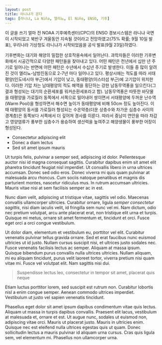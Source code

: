 ```yaml
---
layout: post
title: 라니냐가 온다
tags: [라니냐, La Niña, 엘리뇨, El Niño, ENSO, 기후]
---
```

이 글을 쓰기 얼마 전 NOAA 기후예측센터(CPC)의 ENSO 경보시스템은 라니냐 국면이 시작되었고 북반구 겨울동안 지속될 것이라고 전망하였고(75% 확률; 9월 10일 발표), 우리나라 기상청도 라니냐가 시작되었음을 공식 발표(9월 23일)하였다.

기후변화는 대기와 해양의 밀접한 상호작용속에서 일어난다. 과학자들은 이러한 기후변화에서 시공간적으로 다양한 패턴들을 찾아내고 있다. 어떤 패턴은 천년에서 십만 년 주기로 일어나는 반면에 어떤 패턴은 수년에서 수십년 주기로 발생한다. 이들 중 많이 알려진 것이 엘리뇨-남방진동으로 2-7년 마다 일어나고 있다. 평상시에는 적도를 따라 서태평양(인도네시아 부근)에서 기압이 낮고, 동태평양(이스터섬 부근)에 고기압이 위치한다. 이러한 기압 차는 남태평양의 적도 해역을 횡단하는 강한 남동무역풍을 일으킨다(그 결과 형성되는 대기의 순환세포를 워커순환세포라고 함). 남동무역풍은 따뜻한 바닷물을 태평양을 가로질러 동쪽에서 서쪽으로 밀어내어 쌍이면서 서태평양에 두꺼운 난수역(Warm Pool)을 형성하면서 해수면 높이가 동태평양에 비해 50cm 정도 높아진다. 이 때 태평양의 동서를 가로질러 형성되는 수온약층(더운 상층수와 차가운 심층수 사이의 경계층)은 동쪽보다 서쪽에서 더 깊어져 경사를 이룬다. 따라서 중남미 연안을 따라 차갑고 영양염류가 풍부한 심층수가 용승하여 생산력을 높여주고 해양생물이 풍부한 어장이 형성된다.

* Consectetur adipiscing elit
* Donec a diam lectus
* Sed sit amet ipsum mauris

Ut turpis felis, pulvinar a semper sed, adipiscing id dolor. Pellentesque auctor nisi id magna consequat sagittis. Curabitur dapibus enim sit amet elit pharetra tincidunt feugiat nisl imperdiet. Ut convallis libero in urna ultrices accumsan. Donec sed odio eros. Donec viverra mi quis quam pulvinar at malesuada arcu rhoncus. Cum sociis natoque penatibus et magnis dis parturient montes, nascetur ridiculus mus. In rutrum accumsan ultricies. Mauris vitae nisi at sem facilisis semper ac in est.

Nunc diam velit, adipiscing ut tristique vitae, sagittis vel odio. Maecenas convallis ullamcorper ultricies. Curabitur ornare, ligula *semper consectetur sagittis*, nisi diam iaculis velit, id fringilla sem nunc vel mi. Nam dictum, odio nec pretium volutpat, arcu ante placerat erat, non tristique elit urna et turpis. Quisque mi metus, ornare sit amet fermentum et, tincidunt et orci. Fusce eget orci a orci congue vestibulum.

Ut dolor diam, elementum et vestibulum eu, porttitor vel elit. Curabitur venenatis pulvinar tellus gravida ornare. Sed et erat faucibus nunc euismod ultricies ut id justo. Nullam cursus suscipit nisi, et ultrices justo sodales nec. Fusce venenatis facilisis lectus ac semper. Aliquam at massa ipsum. Quisque bibendum purus convallis nulla ultrices ultricies. Nullam aliquam, mi eu aliquam tincidunt, purus velit laoreet tortor, viverra pretium nisi quam vitae mi. Fusce vel volutpat elit. Nam sagittis nisi dui.

> Suspendisse lectus leo, consectetur in tempor sit amet, placerat quis neque

Etiam luctus porttitor lorem, sed suscipit est rutrum non. Curabitur lobortis nisl a enim congue semper. Aenean commodo ultrices imperdiet. Vestibulum ut justo vel sapien venenatis tincidunt.

Phasellus eget dolor sit amet ipsum dapibus condimentum vitae quis lectus. Aliquam ut massa in turpis dapibus convallis. Praesent elit lacus, vestibulum at malesuada et, ornare et est. Ut augue nunc, sodales ut euismod non, adipiscing vitae orci. Mauris ut placerat justo. Mauris in ultricies enim. Quisque nec est eleifend nulla ultrices egestas quis ut quam. Donec sollicitudin lectus a mauris pulvinar id aliquam urna cursus. Cras quis ligula sem, vel elementum mi. Phasellus non ullamcorper urna.
